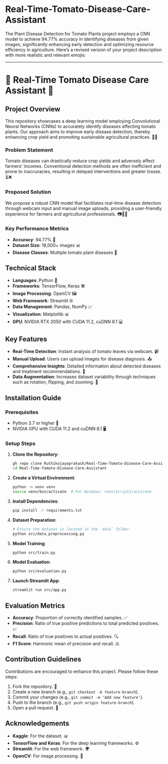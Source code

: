 # Real-Time-Tomato-Disease-Care-Assistant
The Plant Disease Detection for Tomato Plants project employs a CNN model to achieve 94.77% accuracy in identifying diseases from  given images, significantly enhancing early detection and optimizing resource efficiency in agriculture.
Here’s a revised version of your project description with more realistic and relevant emojis:

---

# 🌱 **Real-Time Tomato Disease Care Assistant** 🍅


## **Project Overview**

This repository showcases a deep learning model employing Convolutional Neural Networks (CNNs) to accurately identify diseases affecting tomato plants. Our approach aims to improve early disease detection, thereby enhancing crop yield and promoting sustainable agricultural practices. 🚜🌾

### **Problem Statement**

Tomato diseases can drastically reduce crop yields and adversely affect farmers' incomes. Conventional detection methods are often inefficient and prone to inaccuracies, resulting in delayed interventions and greater losses. ⏳❌

### **Proposed Solution**

We propose a robust CNN model that facilitates real-time disease detection through webcam input and manual image uploads, providing a user-friendly experience for farmers and agricultural professionals. 📷👩‍🌾

### **Key Performance Metrics**

- **Accuracy**: 94.77% 🌟
- **Dataset Size**: 18,000+ images 📊
- **Disease Classes**: Multiple tomato plant diseases 🌿

## **Technical Stack**

- **Languages**: Python 🐍
- **Frameworks**: TensorFlow, Keras 🛠️
- **Image Processing**: OpenCV 🖼️
- **Web Framework**: Streamlit 🌐
- **Data Management**: Pandas, NumPy 📈
- **Visualization**: Matplotlib 📊
- **GPU**: NVIDIA RTX 2050 with CUDA 11.2, cuDNN 8.1 💻

## **Key Features**

- **Real-Time Detection**: Instant analysis of tomato leaves via webcam. 📹
- **Manual Upload**: Users can upload images for disease diagnosis. 📤
- **Comprehensive Insights**: Detailed information about detected diseases and treatment recommendations. 📝
- **Data Augmentation**: Increases dataset variability through techniques such as rotation, flipping, and zooming. 🔄

## **Installation Guide**

### **Prerequisites**

- Python 3.7 or higher 🐍
- NVIDIA GPU with CUDA 11.2 and cuDNN 8.1 🖥️

### **Setup Steps**

1. **Clone the Repository**:
   ```bash
   gh repo clone Ruthikajayaprakash/Real-Time-Tomato-Disease-Care-Assistant
   cd Real-Time-Tomato-Disease-Care-Assistant
   ```

2. **Create a Virtual Environment**:
   ```bash
   python -m venv venv
   source venv/bin/activate  # For Windows: venv\Scripts\activate
   ```

3. **Install Dependencies**:
   ```bash
   pip install -r requirements.txt
   ```

4. **Dataset Preparation**:
   ```bash
   # Ensure the dataset is located in the `data` folder
   python src/data_preprocessing.py
   ```

5. **Model Training**:
   ```bash
   python src/train.py
   ```

6. **Model Evaluation**:
   ```bash
   python src/evaluation.py
   ```

7. **Launch Streamlit App**:
   ```bash
   streamlit run src/app.py
   ```

## **Evaluation Metrics**

- **Accuracy**: Proportion of correctly identified samples. ✅
- **Precision**: Ratio of true positive predictions to total predicted positives. 📈
- **Recall**: Ratio of true positives to actual positives. 🔍
- **F1 Score**: Harmonic mean of precision and recall. ⚖️


## **Contribution Guidelines**

Contributions are encouraged to enhance this project. Please follow these steps:

1. Fork the repository. 🍴
2. Create a new branch (e.g., `git checkout -b feature-branch`).
3. Commit your changes (e.g., `git commit -m 'Add new feature'`).
4. Push to the branch (e.g., `git push origin feature-branch`).
5. Open a pull request. 🔄

## **Acknowledgements**

- **Kaggle**: For the dataset. 📊
- **TensorFlow and Keras**: For the deep learning frameworks. ⚙️
- **Streamlit**: For the web framework. 🌍
- **OpenCV**: For image processing. 📸

